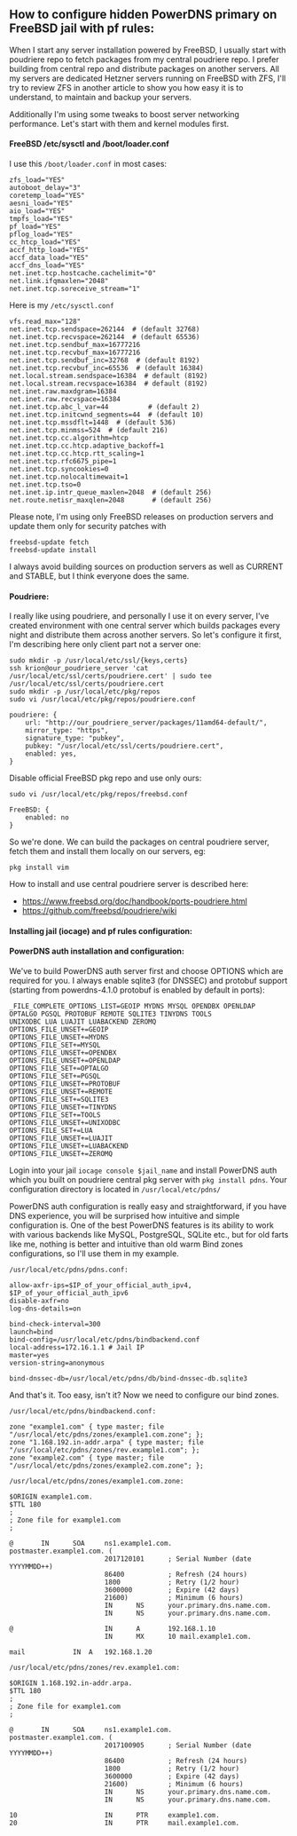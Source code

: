 ## How to configure hidden PowerDNS primary on FreeBSD jail with pf rules:

When I start any server installation powered by FreeBSD, I usually
start with poudriere repo to fetch packages from my central
poudriere repo.  I prefer building from central repo and distribute
packages on another servers.  All my servers are dedicated Hetzner
servers running on FreeBSD with ZFS, I'll try to review ZFS in
another article to show you how easy it is to understand, to
maintain and backup your servers.

Additionally I'm using some tweaks to boost server
networking performance.  Let's start with them and kernel modules
first.

#### FreeBSD /etc/sysctl and /boot/loader.conf

I use this `/boot/loader.conf` in most cases:

```
zfs_load="YES"
autoboot_delay="3"
coretemp_load="YES"
aesni_load="YES"
aio_load="YES"
tmpfs_load="YES"
pf_load="YES"
pflog_load="YES"
cc_htcp_load="YES"
accf_http_load="YES"
accf_data_load="YES"
accf_dns_load="YES"
net.inet.tcp.hostcache.cachelimit="0"
net.link.ifqmaxlen="2048"
net.inet.tcp.soreceive_stream="1"
```

Here is my `/etc/sysctl.conf`

```
vfs.read_max="128"
net.inet.tcp.sendspace=262144  # (default 32768)
net.inet.tcp.recvspace=262144  # (default 65536)
net.inet.tcp.sendbuf_max=16777216
net.inet.tcp.recvbuf_max=16777216
net.inet.tcp.sendbuf_inc=32768  # (default 8192)
net.inet.tcp.recvbuf_inc=65536  # (default 16384)
net.local.stream.sendspace=16384  # default (8192)
net.local.stream.recvspace=16384  # default (8192)
net.inet.raw.maxdgram=16384
net.inet.raw.recvspace=16384
net.inet.tcp.abc_l_var=44          # (default 2)
net.inet.tcp.initcwnd_segments=44  # (default 10)
net.inet.tcp.mssdflt=1448  # (default 536)
net.inet.tcp.minmss=524  # (default 216)
net.inet.tcp.cc.algorithm=htcp
net.inet.tcp.cc.htcp.adaptive_backoff=1
net.inet.tcp.cc.htcp.rtt_scaling=1
net.inet.tcp.rfc6675_pipe=1
net.inet.tcp.syncookies=0
net.inet.tcp.nolocaltimewait=1
net.inet.tcp.tso=0
net.inet.ip.intr_queue_maxlen=2048  # (default 256)
net.route.netisr_maxqlen=2048       # (default 256)
```

Please note, I'm using only FreeBSD releases on production servers and update them only for security patches with

```
freebsd-update fetch
freebsd-update install

```
I always avoid building sources on production servers as well as CURRENT and STABLE, but I think everyone does the same.

#### Poudriere:

I really like using poudriere, and personally I use it on every
server, I've created environment with one central server which
builds packages every night and distribute them across another
servers. So let's configure it first, I'm describing here only
client part not a server one:

```
sudo mkdir -p /usr/local/etc/ssl/{keys,certs}
ssh krion@our_poudriere_server 'cat /usr/local/etc/ssl/certs/poudriere.cert' | sudo tee /usr/local/etc/ssl/certs/poudriere.cert
sudo mkdir -p /usr/local/etc/pkg/repos
sudo vi /usr/local/etc/pkg/repos/poudriere.conf

poudriere: {
    url: "http://our_poudriere_server/packages/11amd64-default/",
    mirror_type: "https",
    signature_type: "pubkey",
    pubkey: "/usr/local/etc/ssl/certs/poudriere.cert",
    enabled: yes,
}
```
Disable official FreeBSD pkg repo and use only ours:
```
sudo vi /usr/local/etc/pkg/repos/freebsd.conf

FreeBSD: {
    enabled: no
}
```
So we're done.  We can build the packages on central poudriere
server, fetch them and install them locally on our servers, eg:
```
pkg install vim
```

How to install and use central poudriere server is described here:

* https://www.freebsd.org/doc/handbook/ports-poudriere.html
* https://github.com/freebsd/poudriere/wiki

#### Installing jail (iocage) and pf rules configuration:



#### PowerDNS auth installation and configuration:

We've to build PowerDNS auth server first and choose OPTIONS which
are required for you.  I always enable sqlite3 (for DNSSEC) and
protobuf support (starting from powerdns-4.1.0 protobuf is enabled
by default in ports):
```
_FILE_COMPLETE_OPTIONS_LIST=GEOIP MYDNS MYSQL OPENDBX OPENLDAP
OPTALGO PGSQL PROTOBUF REMOTE SQLITE3 TINYDNS TOOLS
UNIXODBC LUA LUAJIT LUABACKEND ZEROMQ
OPTIONS_FILE_UNSET+=GEOIP
OPTIONS_FILE_UNSET+=MYDNS
OPTIONS_FILE_SET+=MYSQL
OPTIONS_FILE_UNSET+=OPENDBX
OPTIONS_FILE_UNSET+=OPENLDAP
OPTIONS_FILE_SET+=OPTALGO
OPTIONS_FILE_SET+=PGSQL
OPTIONS_FILE_UNSET+=PROTOBUF
OPTIONS_FILE_UNSET+=REMOTE
OPTIONS_FILE_SET+=SQLITE3
OPTIONS_FILE_UNSET+=TINYDNS
OPTIONS_FILE_SET+=TOOLS
OPTIONS_FILE_UNSET+=UNIXODBC
OPTIONS_FILE_SET+=LUA
OPTIONS_FILE_UNSET+=LUAJIT
OPTIONS_FILE_UNSET+=LUABACKEND
OPTIONS_FILE_UNSET+=ZEROMQ
```

Login into your jail `iocage console $jail_name` and install
PowerDNS auth which you built on poudriere central pkg server with
`pkg install pdns`.  Your configuration directory is located in 
`/usr/local/etc/pdns/`

PowerDNS auth configuration is really easy and straightforward, if
you have DNS experience, you will be surprised how intuitive and
simple configuration is.  One of the best PowerDNS features is its
ability to work with various backends like MySQL, PostgreSQL, SQLite
etc., but for old farts like me, nothing is better and intuitive
than old warm Bind zones configurations, so I'll use them in my
example. 

```
/usr/local/etc/pdns/pdns.conf:

allow-axfr-ips=$IP_of_your_official_auth_ipv4, $IP_of_your_official_auth_ipv6
disable-axfr=no
log-dns-details=on

bind-check-interval=300
launch=bind
bind-config=/usr/local/etc/pdns/bindbackend.conf
local-address=172.16.1.1 # Jail IP
master=yes
version-string=anonymous

bind-dnssec-db=/usr/local/etc/pdns/db/bind-dnssec-db.sqlite3
```

And that's it.  Too easy, isn't it?  Now we need to configure our bind
zones.
```
/usr/local/etc/pdns/bindbackend.conf:

zone "example1.com" { type master; file "/usr/local/etc/pdns/zones/example1.com.zone"; };
zone "1.168.192.in-addr.arpa" { type master; file "/usr/local/etc/pdns/zones/rev.example1.com"; };
zone "example2.com" { type master; file "/usr/local/etc/pdns/zones/example2.com.zone"; };

/usr/local/etc/pdns/zones/example1.com.zone:

$ORIGIN example1.com.
$TTL 180
;
; Zone file for example1.com
;

@       IN      SOA     ns1.example1.com.      postmaster.example1.com. (
                        2017120101      ; Serial Number (date YYYYMMDD++)
                        86400           ; Refresh (24 hours)
                        1800            ; Retry (1/2 hour)
                        3600000         ; Expire (42 days)
                        21600)          ; Minimum (6 hours)
                        IN      NS      your.primary.dns.name.com.
                        IN      NS      your.primary.dns.name.com.

@                       IN      A      	192.168.1.10
                        IN      MX      10 mail.example1.com.

mail			IN	A	192.168.1.20

/usr/local/etc/pdns/zones/rev.example1.com:

$ORIGIN 1.168.192.in-addr.arpa.
$TTL 180
;
; Zone file for example1.com
;

@       IN      SOA     ns1.example1.com.      postmaster.example1.com. (
                        2017100905      ; Serial Number (date YYYYMMDD++)
                        86400           ; Refresh (24 hours)
                        1800            ; Retry (1/2 hour)
                        3600000         ; Expire (42 days)
                        21600)          ; Minimum (6 hours)
                        IN      NS      your.primary.dns.name.com.
                        IN      NS      your.primary.dns.name.com.

10                      IN      PTR     example1.com.
20                      IN      PTR     mail.example1.com.
```


